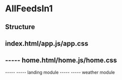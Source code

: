 # AllFeedsIn1

## Structure

index.html/app.js/app.css
-------------------------
----- home.html/home.js/home.css
------------------------------
----- ----- landing module
----- ----- weather module

